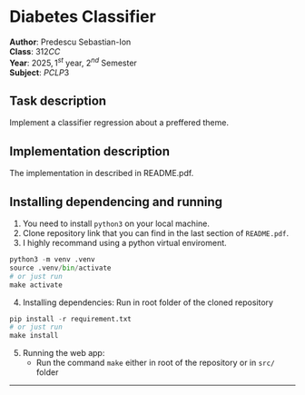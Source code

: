 # Diabetes Classifier

**Author**: Predescu Sebastian-Ion <br>
**Class**: $312CC$ <br>
**Year**: $2025, 1^{st} \text{ year, } 2^{nd} \text{ Semester}$ <br>
**Subject**: $PCLP3$ <br>

## Task description

Implement a classifier regression about a preffered theme.

## Implementation description

The implementation in described in README.pdf.

## Installing dependencing and running

1. You need to install `python3` on your local machine.
2. Clone repository link that you can find in the last section of `README.pdf`.
3. I highly recommand using a python virtual enviroment.

```python
python3 -m venv .venv
source .venv/bin/activate
# or just run
make activate
```

4. Installing dependencies: Run in root folder of the cloned repository

```python
pip install -r requirement.txt
# or just run
make install
```

5. Running the web app:
	- Run the command `make` either in root of the repository or in `src/` folder

--------------------------
